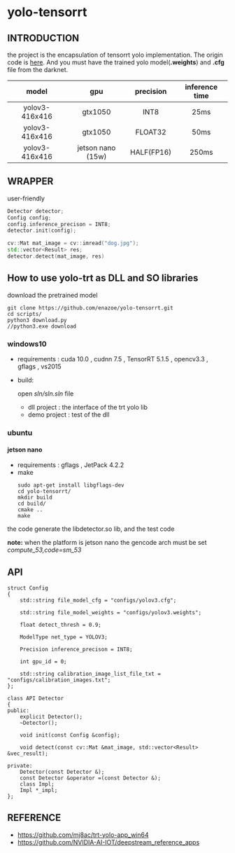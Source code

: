 # yolo-tensorrt

## INTRODUCTION

the project is the encapsulation  of tensorrt yolo implementation. The origin code is [here](https://github.com/mj8ac/trt-yolo-app_win64). And you must have the trained yolo model(__.weights__) and __.cfg__ file from the darknet.

|  model   | gpu  |precision|inference time|
|  :----:  | :----:  |:---:|:--:|
| yolov3-416x416  | gtx1050 |INT8|25ms|
| yolov3-416x416  | gtx1050 |FLOAT32|50ms|
| yolov3-416x416  | jetson nano (15w) |HALF(FP16)|250ms|

## WRAPPER

user-friendly

```c++
Detector detector;
Config config;
config.inference_precison = INT8;
detector.init(config);

cv::Mat mat_image = cv::imread("dog.jpg");
std::vector<Result> res;
detector.detect(mat_image, res)
```

## How to use yolo-trt as DLL and SO libraries

download the pretrained model 

```
git clone https://github.com/enazoe/yolo-tensorrt.git
cd scripts/
python3 download.py
//python3.exe download
```

### windows10

- requirements : cuda 10.0 , cudnn 7.5 , TensorRT 5.1.5 , opencv3.3 , gflags , vs2015
- build:
    
    open _sln/sln.sln_ file 
    - dll project : the interface of the trt yolo lib
    - demo project : test of the dll

### ubuntu

#### jetson nano 
- requirements : gflags , JetPack 4.2.2
- make
    ```
    sudo apt-get install libgflags-dev
    cd yolo-tensorrt/
    mkdir build
    cd build/
    cmake ..
    make
    ```
the code generate the libdetector.so lib, and the test code


__note:__ when the platform is jetson nano the gencode arch must be set _compute_53,code=sm_53_

## API

```
struct Config
{
	std::string file_model_cfg = "configs/yolov3.cfg";

	std::string file_model_weights = "configs/yolov3.weights";

	float detect_thresh = 0.9;

	ModelType net_type = YOLOV3;

	Precision inference_precison = INT8;
	
	int gpu_id = 0;

	std::string calibration_image_list_file_txt = "configs/calibration_images.txt";
};

class API Detector
{
public:
	explicit Detector();
	~Detector();

	void init(const Config &config);

	void detect(const cv::Mat &mat_image, std::vector<Result> &vec_result);

private:
	Detector(const Detector &);
	const Detector &operator =(const Detector &);
	class Impl;
	Impl *_impl;
};
```

## REFERENCE

- https://github.com/mj8ac/trt-yolo-app_win64
- https://github.com/NVIDIA-AI-IOT/deepstream_reference_apps
